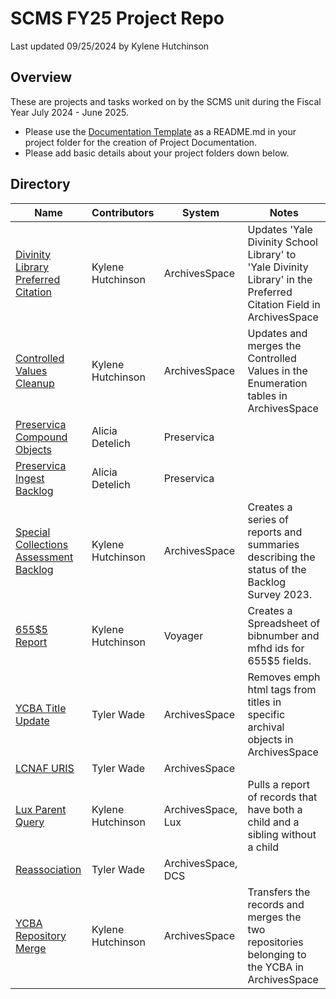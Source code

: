 # SCMS FY25 Project Repo
Last updated 09/25/2024 by Kylene Hutchinson

## Overview
These are projects and tasks worked on by the SCMS unit during the Fiscal Year July 2024 - June 2025.  
- Please use the [Documentation Template](Doc_Template.md) as a README.md in your project folder for the creation of Project Documentation.
- Please add basic details about your project folders down below.

## Directory
| Name | Contributors | System | Notes |
| ---- | ------------ | ------ | ---- |
| [Divinity Library Preferred Citation](/divinity_library_prefercite) | Kylene Hutchinson | ArchivesSpace | Updates 'Yale Divinity School Library' to 'Yale Divinity Library' in the Preferred Citation Field in ArchivesSpace |
| [Controlled Values Cleanup](/controlled_value_cleanup) | Kylene Hutchinson | ArchivesSpace | Updates and merges the Controlled Values in the Enumeration tables in ArchivesSpace |
| [Preservica Compound Objects](/preservica_compound_objects) | Alicia Detelich | Preservica | |
| [Preservica Ingest Backlog](/preservica_ingest_backlog) | Alicia Detelich | Preservica | |
| [Special Collections Assessment Backlog](/sc_assessment_backlog) | Kylene Hutchinson | ArchivesSpace | Creates a series of reports and summaries describing the status of the Backlog Survey 2023. |
| [655$5 Report](/report_655_5) | Kylene Hutchinson | Voyager | Creates a Spreadsheet of bibnumber and mfhd ids for 655$5 fields. |
| [YCBA Title Update](/ycba_title_update) | Tyler Wade | ArchivesSpace | Removes emph html tags from titles in specific archival objects in ArchivesSpace |
| [LCNAF URIS](/lcnaf_uris) | Tyler Wade | ArchivesSpace | |
| [Lux Parent Query](/lux_parent_query) | Kylene Hutchinson | ArchivesSpace, Lux | Pulls a report of records that have both a child and a sibling without a child |
| [Reassociation](/reassociation) | Tyler Wade | ArchivesSpace, DCS | |
| [YCBA Repository Merge](/ycba_repo_merge) | Kylene Hutchinson | ArchivesSpace | Transfers the records and merges the two repositories belonging to the YCBA in ArchivesSpace |
